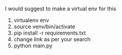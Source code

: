 I would suggest to make a virtual env for this 

1. virtualenv env
2. source venv/bin/activate
3. pip install -r requirements.txt
4.  change link as per your search
5.  python main.py
